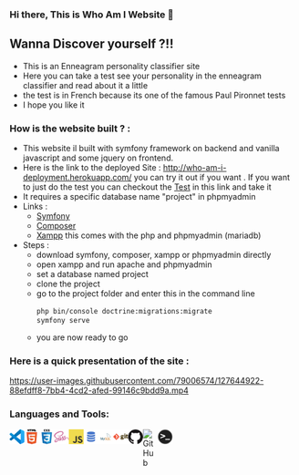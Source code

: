 ### Hi there, This is Who Am I Website 👋

## Wanna Discover yourself ?!!

- This is an Enneagram personality classifier site
- Here you can take a test see your personality in the enneagram classifier and read about it a little
- the test is in French because its one of the famous Paul Pironnet tests
- I hope you like it  

### How is the website built ? :

- This website il built with symfony framework on backend and vanilla javascript and some jquery on frontend.
- Here is the link to the deployed Site : http://who-am-i-deployment.herokuapp.com/ you can try it out if you want .
    If you want to just do the test you can checkout the [Test](https://mohamedsahnoun.github.io/Enneagram-Personality-Test/) in this link and take it 
- It requires a specific database name "project" in phpmyadmin
- Links : 
    * [Symfony](https://symfony.com)
    * [Composer](https://getcomposer.org)
    * [Xampp](https://www.apachefriends.org/fr/index.html) this comes with the php and phpmyadmin (mariadb)
- Steps :
    * download symfony, composer, xampp or phpmyadmin directly
    * open xampp and run apache and phpmyadmin
    * set a database named project
    * clone the project
    * go to the project folder and enter this in the command line
        ```
        php bin/console doctrine:migrations:migrate 
        symfony serve
        ```
    * you are now ready to go


### Here is a quick presentation of the site : 
https://user-images.githubusercontent.com/79006574/127644922-88efdff8-7bb4-4cd2-afed-99146c9bdd9a.mp4













### Languages and Tools:

<img align="left" alt="Visual Studio Code" width="26px" src="https://raw.githubusercontent.com/github/explore/80688e429a7d4ef2fca1e82350fe8e3517d3494d/topics/visual-studio-code/visual-studio-code.png" />
<img align="left" alt="HTML5" width="26px" src="https://raw.githubusercontent.com/github/explore/80688e429a7d4ef2fca1e82350fe8e3517d3494d/topics/html/html.png" />
<img align="left" alt="CSS3" width="26px" src="https://raw.githubusercontent.com/github/explore/80688e429a7d4ef2fca1e82350fe8e3517d3494d/topics/css/css.png" />
<img align="left" alt="Sass" width="26px" src="https://raw.githubusercontent.com/github/explore/80688e429a7d4ef2fca1e82350fe8e3517d3494d/topics/sass/sass.png" />
<img align="left" alt="JavaScript" width="26px" src="https://raw.githubusercontent.com/github/explore/80688e429a7d4ef2fca1e82350fe8e3517d3494d/topics/javascript/javascript.png" />
<img align="left" alt="SQL" width="26px" src="https://raw.githubusercontent.com/github/explore/80688e429a7d4ef2fca1e82350fe8e3517d3494d/topics/sql/sql.png" />

<img align="left" alt="MySQL" width="26px" src="https://raw.githubusercontent.com/github/explore/80688e429a7d4ef2fca1e82350fe8e3517d3494d/topics/mysql/mysql.png" />
<img align="left" alt="Git" width="26px" src="https://raw.githubusercontent.com/github/explore/80688e429a7d4ef2fca1e82350fe8e3517d3494d/topics/git/git.png" />
<img align="left" alt="GitHub" width="26px" src="https://raw.githubusercontent.com/github/explore/78df643247d429f6cc873026c0622819ad797942/topics/github/github.png" />
<img align="left" alt="GitHub" width="26px" src="https://user-images.githubusercontent.com/79006574/127645624-b8b28a21-4706-4235-a515-8028534a4796.png" />
<img align="left" alt="Terminal" width="26px" src="https://raw.githubusercontent.com/github/explore/80688e429a7d4ef2fca1e82350fe8e3517d3494d/topics/terminal/terminal.png" />

<br />
<br />
